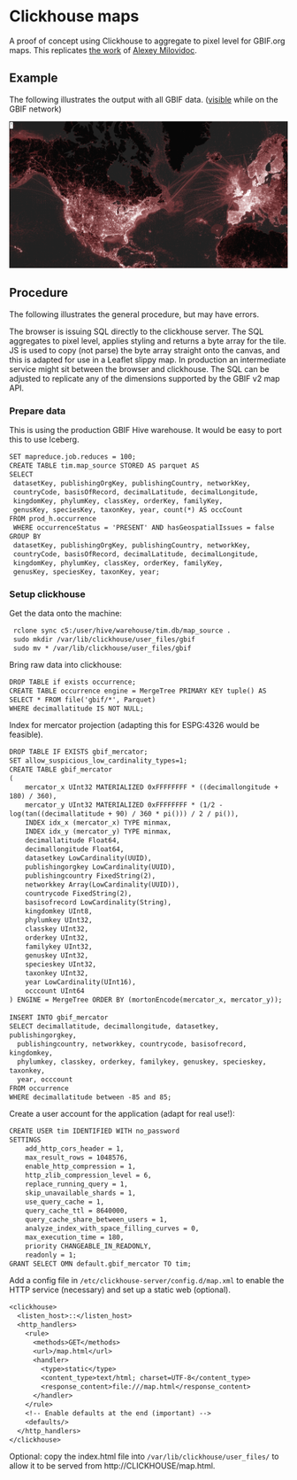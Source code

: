 # Clickhouse maps

A proof of concept using Clickhouse to aggregate to pixel level for GBIF.org maps.
This replicates [the work](https://clickhouse.com/blog/interactive-visualization-analytics-adsb-flight-data-with-clickhouse) of [Alexey Milovidoc](https://github.com/alexey-milovidov).

## Example

The following illustrates the output with all GBIF data. 
([visible](http://scrap-vh.gbif-dev.org:8123/map.html) while on the GBIF network)

![Example](example.png)

## Procedure

The following illustrates the general procedure, but may have errors.

The browser is issuing SQL directly to the clickhouse server. The SQL aggregates to pixel level, applies styling and returns a byte array for the tile.
JS is used to copy (not parse) the byte array straight onto the canvas, and this is adapted for use in a Leaflet slippy map. In production an intermediate service might sit between the browser and clickhouse.
The SQL can be adjusted to replicate any of the dimensions supported by the GBIF v2 map API.

### Prepare data

This is using the production GBIF Hive warehouse. It would be easy to port this to use Iceberg.

```
SET mapreduce.job.reduces = 100;
CREATE TABLE tim.map_source STORED AS parquet AS
SELECT 
 datasetKey, publishingOrgKey, publishingCountry, networkKey,
 countryCode, basisOfRecord, decimalLatitude, decimalLongitude,
 kingdomKey, phylumKey, classKey, orderKey, familyKey,
 genusKey, speciesKey, taxonKey, year, count(*) AS occCount
FROM prod_h.occurrence 
 WHERE occurrenceStatus = 'PRESENT' AND hasGeospatialIssues = false
GROUP BY
 datasetKey, publishingOrgKey, publishingCountry, networkKey,
 countryCode, basisOfRecord, decimalLatitude, decimalLongitude,
 kingdomKey, phylumKey, classKey, orderKey, familyKey,
 genusKey, speciesKey, taxonKey, year;
```

### Setup clickhouse

Get the data onto the machine:

```
 rclone sync c5:/user/hive/warehouse/tim.db/map_source .
 sudo mkdir /var/lib/clickhouse/user_files/gbif
 sudo mv * /var/lib/clickhouse/user_files/gbif
```

Bring raw data into clickhouse:

```
DROP TABLE if exists occurrence;
CREATE TABLE occurrence engine = MergeTree PRIMARY KEY tuple() AS 
SELECT * FROM file('gbif/*', Parquet)
WHERE decimallatitude IS NOT NULL;
```

Index for mercator projection (adapting this for ESPG:4326 would be feasible).

```
DROP TABLE IF EXISTS gbif_mercator;
SET allow_suspicious_low_cardinality_types=1;
CREATE TABLE gbif_mercator
(
    mercator_x UInt32 MATERIALIZED 0xFFFFFFFF * ((decimallongitude + 180) / 360),
    mercator_y UInt32 MATERIALIZED 0xFFFFFFFF * (1/2 - log(tan((decimallatitude + 90) / 360 * pi())) / 2 / pi()),
    INDEX idx_x (mercator_x) TYPE minmax,
    INDEX idx_y (mercator_y) TYPE minmax,
    decimallatitude Float64,
    decimallongitude Float64,
    datasetkey LowCardinality(UUID),
    publishingorgkey LowCardinality(UUID),
    publishingcountry FixedString(2),
    networkkey Array(LowCardinality(UUID)),
    countrycode FixedString(2),
    basisofrecord LowCardinality(String),
    kingdomkey UInt8,
    phylumkey UInt32,
    classkey UInt32,
    orderkey UInt32,
    familykey UInt32,
    genuskey UInt32,
    specieskey UInt32,
    taxonkey UInt32,
    year LowCardinality(UInt16),
    occcount UInt64
) ENGINE = MergeTree ORDER BY (mortonEncode(mercator_x, mercator_y));

INSERT INTO gbif_mercator 
SELECT decimallatitude, decimallongitude, datasetkey, publishingorgkey,
  publishingcountry, networkkey, countrycode, basisofrecord, kingdomkey, 
  phylumkey, classkey, orderkey, familykey, genuskey, specieskey, taxonkey, 
  year, occcount
FROM occurrence 
WHERE decimallatitude between -85 and 85;
```

Create a user account for the application (adapt for real use!):

```
CREATE USER tim IDENTIFIED WITH no_password
SETTINGS
    add_http_cors_header = 1,
    max_result_rows = 1048576,
    enable_http_compression = 1,
    http_zlib_compression_level = 6,
    replace_running_query = 1,
    skip_unavailable_shards = 1,
    use_query_cache = 1,
    query_cache_ttl = 8640000,
    query_cache_share_between_users = 1,
    analyze_index_with_space_filling_curves = 0,
    max_execution_time = 180,
    priority CHANGEABLE_IN_READONLY,
    readonly = 1;
GRANT SELECT OMN default.gbif_mercator TO tim;
```

Add a config file in `/etc/clickhouse-server/config.d/map.xml` to enable the 
HTTP service (necessary) and set up a static web (optional).

```
<clickhouse>
  <listen_host>::</listen_host> 	
  <http_handlers>
    <rule>
      <methods>GET</methods>
      <url>/map.html</url>
      <handler>
        <type>static</type>
        <content_type>text/html; charset=UTF-8</content_type>
        <response_content>file:///map.html</response_content>
      </handler>
    </rule>
    <!-- Enable defaults at the end (important) -->
    <defaults/>
  </http_handlers>  
</clickhouse>
```

Optional: copy the index.html file into `/var/lib/clickhouse/user_files/` to allow it 
to be served from http://CLICKHOUSE/map.html. 
